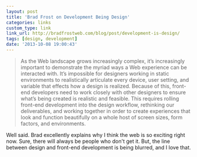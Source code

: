 ```yaml
---
layout: post
title: 'Brad Frost on Development Being Design'
categories: links
custom_type: link
link_url: http://bradfrostweb.com/blog/post/development-is-design/
tags: [design, development]
date: '2013-10-08 19:00:43'
---
```

>As the Web landscape grows increasingly complex, it’s increasingly important to demonstrate the myriad ways a Web experience can be interacted with. It’s impossible for designers working in static environments to realistically articulate every device, user setting, and variable that effects how a design is realized. Because of this, front-end developers need to work closely with other designers to ensure what’s being created is realistic and feasible. This requires rolling front-end development into the design workflow, rethinking our deliverables, and working together in order to create experiences that look and function beautifully on a whole host of screen sizes, form factors, and environments.

Well said. Brad excellently explains why I think the web is so exciting right now. Sure, there will always be people who don't get it. But, the line between design and front-end development is being blurred, and I love that.
